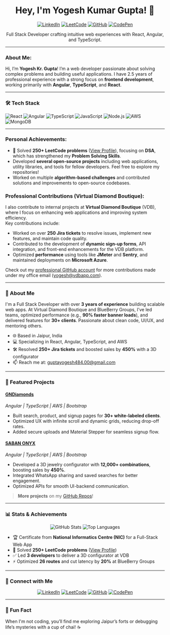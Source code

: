 <div align="center">
  <h1>Hey, I'm Yogesh Kumar Gupta! 👋</h1>
  <div align="center">
    <a href="https://www.linkedin.com/in/gyogesh484/"><img src="https://img.shields.io/badge/-LinkedIn-0A66C2?logo=linkedin&logoColor=white" alt="LinkedIn"/></a>
    <a href="https://leetcode.com/your-profile/"><img src="https://img.shields.io/badge/-LeetCode-FFA116?logo=leetcode&logoColor=black" alt="LeetCode"/></a>
    <a href="https://github.com/YogeshYKG"><img src="https://img.shields.io/badge/-GitHub-181717?logo=github&logoColor=white" alt="GitHub"/></a>
    <a href="https://codepen.io/your-profile"><img src="https://img.shields.io/badge/-CodePen-000000?logo=codepen&logoColor=white" alt="CodePen"/></a>
  </div>
  <p>Full Stack Developer crafting intuitive web experiences with React, Angular, and TypeScript.</p>
</div>


---


### About Me:
Hi, I’m **Yogesh Kr. Gupta**! I’m a web developer passionate about solving complex problems and building useful applications. I have 2.5 years of professional experience with a strong focus on **frontend development**, working primarily with **Angular**, **TypeScript**, and **React**.

---
### 🛠️ Tech Stack
![React](https://img.shields.io/badge/-React-61DAFB?logo=react&logoColor=black)
![Angular](https://img.shields.io/badge/-Angular-DD0031?logo=angular&logoColor=white)
![TypeScript](https://img.shields.io/badge/-TypeScript-3178C6?logo=typescript&logoColor=white)
![JavaScript](https://img.shields.io/badge/-JavaScript-3178C6?logo=javascript&logoColor=white)
![Node.js](https://img.shields.io/badge/-Node.js-339933?logo=node.js&logoColor=white)
![AWS](https://img.shields.io/badge/-AWS-232F3E?logo=amazon-aws&logoColor=white)
![MongoDB](https://img.shields.io/badge/-MongoDB-47A248?logo=mongodb&logoColor=white)

---
### Personal Achievements:
- 🧩 Solved **250+ LeetCode problems** ([View Profile](https://leetcode.com/your-profile)), focusing on **DSA**, which has strengthened my **Problem Solving Skills**.
- Developed **several open-source projects** including web applications, utility libraries, and tools for fellow developers. Feel free to explore my repositories!
- Worked on multiple **algorithm-based challenges** and contributed solutions and improvements to open-source codebases.

### Professional Contributions (Virtual Diamond Boutique):
I also contribute to internal projects at **Virtual Diamond Boutique** (VDB), where I focus on enhancing web applications and improving system efficiency.  
Key contributions include:
- Worked on over **250 Jira tickets** to resolve issues, implement new features, and maintain code quality.
- Contributed to the development of **dynamic sign-up forms**, API integration, and front-end enhancements for the VDB platform.
- Optimized **performance** using tools like **JMeter** and **Sentry**, and maintained deployments on **Microsoft Azure**.

Check out my [professional GitHub account](https://github.com/GYogesh1234) for more contributions made under my office email (yogesh@vdbapp.com).




---

### 🚀 About Me
I'm a Full Stack Developer with over **3 years of experience** building scalable web apps. At Virtual Diamond Boutique and BlueBerry Groups, I’ve led teams, optimized performance (e.g., **90% faster banner loads**), and delivered features for **30+ clients**. Passionate about clean code, UI/UX, and mentoring others.

- 🌐 Based in Jaipur, India
- 💻 Specializing in React, Angular, TypeScript, and AWS
- 🛠️ Resolved **250+ Jira tickets** and boosted sales by **450%** with a 3D configurator
- 📫 Reach me at: guptayogesh484.00@gmail.com


---

### 🌟 Featured Projects

#### [GNDiamonds](https://your-gndiamonds-link.com)
*Angular | TypeScript | AWS | Bootstrap*  
- Built search, product, and signup pages for **30+ white-labeled clients**.  
- Optimized UX with infinite scroll and dynamic grids, reducing drop-off rates.  
- Added secure uploads and Material Stepper for seamless signup flow.

#### [SABAN ONYX](https://your-saban-onyx-link.com)
*Angular | TypeScript | AWS | Bootstrap*  
- Developed a 3D jewelry configurator with **12,000+ combinations**, boosting sales by **450%**.  
- Integrated WhatsApp sharing and saved searches for better engagement.  
- Optimized APIs for smooth UI-backend communication.

> **More projects** on my [GitHub Repos](https://github.com/YogeshYKG?tab=repositories)!

---

### 📊 Stats & Achievements
<div align="center">
  <img src="https://github-readme-stats.vercel.app/api?username=YogeshYKG&show_icons=true&theme=radical" alt="GitHub Stats" />
  <img src="https://github-readme-stats.vercel.app/api/top-langs/?username=YogeshYKG&layout=compact&theme=radical" alt="Top Languages" />
</div>

- 🏆 Certificate from **National Informatics Centre (NIC)** for a Full-Stack Web App
- 🧩 Solved **250+ LeetCode problems** ([View Profile](https://leetcode.com/your-profile))
- ✅ Led **3 developers** to deliver a 3D configurator at VDB
- ⚡ Optimized **26 routes** and cut latency by **20%** at BlueBerry Groups

---

### 🤝 Connect with Me
<div align="center">
  <a href="https://www.linkedin.com/in/gyogesh484/"><img src="https://img.shields.io/badge/-LinkedIn-0A66C2?logo=linkedin&logoColor=white" alt="LinkedIn"/></a>
  <a href="https://leetcode.com/your-profile/"><img src="https://img.shields.io/badge/-LeetCode-FFA116?logo=leetcode&logoColor=black" alt="LeetCode"/></a>
  <a href="https://github.com/YogeshYKG"><img src="https://img.shields.io/badge/-GitHub-181717?logo=github&logoColor=white" alt="GitHub"/></a>
  <a href="https://codepen.io/your-profile"><img src="https://img.shields.io/badge/-CodePen-000000?logo=codepen&logoColor=white" alt="CodePen"/></a>
</div>

---

### 🎉 Fun Fact
When I'm not coding, you’ll find me exploring Jaipur’s forts or debugging life’s mysteries with a cup of chai! ☕
